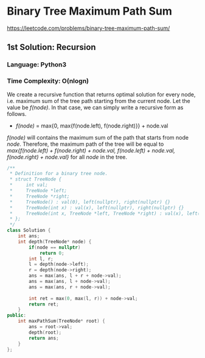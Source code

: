 # Binary Tree Maximum Path Sum
https://leetcode.com/problems/binary-tree-maximum-path-sum/

## 1st Solution: Recursion
### Language: Python3
### Time Complexity: O(nlogn)

We create a recursive function that returns optimal solution for every node, i.e. maximum sum of the tree path starting from the current node.
Let the value be *f(node)*.
In that case, we can simply write a recursive form as follows.

* *f(node)* = max{0, max{f(node.left), f(node.right)}} + node.val

*f(node)* will contains the maximum sum of the path that starts from node *node*.
Therefore, the maximum path of the tree will be equal to *max{f(node.left) + f(node.right) + node.val, f(node.left) + node.val, f(node.right) + node.val}* 
for all *node* in the tree.

```c++
/**
 * Definition for a binary tree node.
 * struct TreeNode {
 *     int val;
 *     TreeNode *left;
 *     TreeNode *right;
 *     TreeNode() : val(0), left(nullptr), right(nullptr) {}
 *     TreeNode(int x) : val(x), left(nullptr), right(nullptr) {}
 *     TreeNode(int x, TreeNode *left, TreeNode *right) : val(x), left(left), right(right) {}
 * };
 */
class Solution {
    int ans;
    int depth(TreeNode* node) {
        if(node == nullptr)
            return 0;
        int l, r;
        l = depth(node->left);
        r = depth(node->right);
        ans = max(ans, l + r + node->val);
        ans = max(ans, l + node->val);
        ans = max(ans, r + node->val);
        
        int ret = max(0, max(l, r)) + node->val;
        return ret;
    }
public:
    int maxPathSum(TreeNode* root) {
        ans = root->val;
        depth(root);
        return ans;
    }
};
```
